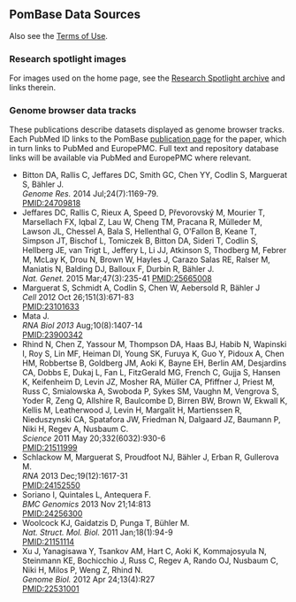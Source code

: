 ## PomBase Data Sources

Also see the [Terms of Use](about/terms-of-use).

### Research spotlight images

For images used on the home page, see the [Research Spotlight archive](archive/spotlight)
and links therein.

### Genome browser data tracks

These publications describe datasets displayed as genome browser
tracks. Each PubMed ID links to the PomBase [publication page](documentation/publication-page)
for the paper, which in turn links to PubMed and EuropePMC. Full text
and repository database links will be available via PubMed and
EuropePMC where relevant.

  - Bitton DA, Rallis C, Jeffares DC, Smith GC, Chen YY, Codlin S, Marguerat S, Bähler J.\
    *Genome Res.* 2014 Jul;24(7):1169-79.\
    [PMID:24709818](reference/PMID:24709818)
  - Jeffares DC, Rallis C, Rieux A, Speed D, Převorovský M, Mourier T, Marsellach FX, Iqbal Z, Lau W, Cheng TM, Pracana R, Mülleder M, Lawson JL, Chessel A, Bala S, Hellenthal G, O'Fallon B, Keane T, Simpson JT, Bischof L, Tomiczek B, Bitton DA, Sideri T, Codlin S, Hellberg JE, van Trigt L, Jeffery L, Li JJ, Atkinson S, Thodberg M, Febrer M, McLay K, Drou N, Brown W, Hayles J, Carazo Salas RE, Ralser M, Maniatis N, Balding DJ, Balloux F, Durbin R, Bähler J.\
    *Nat. Genet.* 2015 Mar;47(3):235-41
    [PMID:25665008](reference/PMID:25665008)
  - Marguerat S, Schmidt A, Codlin S, Chen W, Aebersold R, Bähler J\
    *Cell* 2012 Oct 26;151(3):671-83\
    [PMID:23101633](reference/PMID:23101633)
  - Mata J.\
    *RNA Biol 2013* Aug;10(8):1407-14\
    [PMID:23900342](reference/PMID:23900342)
  - Rhind N, Chen Z, Yassour M, Thompson DA, Haas BJ, Habib N, Wapinski I, Roy S, Lin MF, Heiman DI, Young SK, Furuya K, Guo Y, Pidoux A, Chen HM, Robbertse B, Goldberg JM, Aoki K, Bayne EH, Berlin AM, Desjardins CA, Dobbs E, Dukaj L, Fan L, FitzGerald MG, French C, Gujja S, Hansen K, Keifenheim D, Levin JZ, Mosher RA, Müller CA, Pfiffner J, Priest M, Russ C, Smialowska A, Swoboda P, Sykes SM, Vaughn M, Vengrova S, Yoder R, Zeng Q, Allshire R, Baulcombe D, Birren BW, Brown W, Ekwall K, Kellis M, Leatherwood J, Levin H, Margalit H, Martienssen R, Nieduszynski CA, Spatafora JW, Friedman N, Dalgaard JZ, Baumann P, Niki H, Regev A, Nusbaum C.\
    *Science* 2011 May 20;332(6032):930-6\
    [PMID:21511999](reference/PMID:21511999)
  - Schlackow M, Marguerat S, Proudfoot NJ, Bähler J, Erban R, Gullerova M.\
    *RNA* 2013 Dec;19(12):1617-31\
    [PMID:24152550](reference/PMID:24152550)
  - Soriano I, Quintales L, Antequera F.\
    *BMC Genomics* 2013 Nov 21;14:813\
    [PMID:24256300](reference/PMID:24256300)
  - Woolcock KJ, Gaidatzis D, Punga T, Bühler M.\
    *Nat. Struct. Mol. Biol.* 2011 Jan;18(1):94-9\
    [PMID:21151114](reference/PMID:21151114)
  - Xu J, Yanagisawa Y, Tsankov AM, Hart C, Aoki K, Kommajosyula N, Steinmann KE, Bochicchio J, Russ C, Regev A, Rando OJ, Nusbaum C, Niki H, Milos P, Weng Z, Rhind N.\
    *Genome Biol.* 2012 Apr 24;13(4):R27\
    [PMID:22531001](reference/PMID:22531001)
